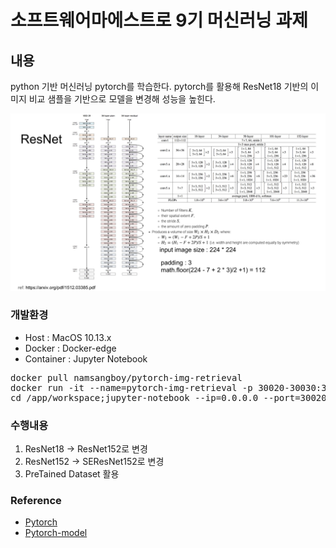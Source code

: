 # 소프트웨어마에스트로 9기 머신러닝 과제


## 내용

python 기반 머신러닝 pytorch를 학습한다.
pytorch를 활용해 ResNet18 기반의 이미지 비교 샘플을 기반으로 모델을 변경해 성능을 높힌다.

![Alt text](./assets/180908_resnet18.png)

### 개발환경

* Host : MacOS 10.13.x
* Docker : Docker-edge
* Container : Jupyter Notebook

<pre>
docker pull namsangboy/pytorch-img-retrieval
docker run -it --name=pytorch-img-retrieval -p 30020-30030:30020-30030 namsangboy/pytorch-img-retrieval /bin/bash
cd /app/workspace;jupyter-notebook --ip=0.0.0.0 --port=30020
</pre>

### 수행내용
1. ResNet18 -> ResNet152로 변경
2. ResNet152 -> SEResNet152로 변경
3. PreTained Dataset 활용


### Reference
* [Pytorch](https://pytorch.org/docs/stable/index.html)
* [Pytorch-model](https://pytorch.org/docs/stable/torchvision/models.html?highlight=model)


